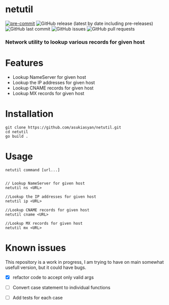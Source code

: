 # netutil

[![pre-commit](https://img.shields.io/badge/pre--commit-enabled-brightgreen?logo=pre-commit)](https://github.com/pre-commit/pre-commit)
![GitHub release (latest by date including pre-releases)](https://img.shields.io/github/v/release/asukiasyan/netutil?include_prereleases)
![GitHub last commit](https://img.shields.io/github/last-commit/asukiasyan/netutil)
![GitHub issues](https://img.shields.io/github/issues-raw/asukiasyan/netutil)
![GitHub pull requests](https://img.shields.io/github/issues-pr/asukiasyan/netutil)

### Network utility to lookup various records for given host

# Features

* Lookup NameServer for given host
* Lookup the IP addresses for given host
* Lookup CNAME records for given host
* Lookup MX records for given host


# Installation
```
git clone https://github.com/asukiasyan/netutil.git
cd netutil
go build .

```

# Usage


```
netutil command [url...]


// Lookup NameServer for given host
netutil ns <URL>

//Lookup the IP addresses for given host
netutil ip <URL>

//Lookup CNAME records for given host
netutil cname <URL>

//Lookup MX records for given host
netutil mx <URL>

```

# Known issues

This repository is a work in progress, I am trying to have on main somewhat usefull version, but it could have bugs.

* [x] refactor code to accept only valid args

* [ ] Convert case statement to individual functions

* [ ] Add tests for each case
